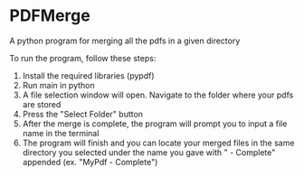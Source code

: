 # PDFMerge
A python program for merging all the pdfs in a given directory

To run the program, follow these steps:

  1. Install the required libraries (pypdf)
  2. Run main in python
  3. A file selection window will open. Navigate to the folder where your pdfs are stored
  4. Press the "Select Folder" button
  5. After the merge is complete, the program will prompt you to input a file name in the terminal
  6. The program will finish and you can locate your merged files in the same directory you selected under the name you gave with " - Complete" appended (ex. "MyPdf - Complete")
